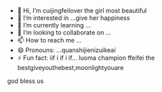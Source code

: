- 👋 Hi, I’m cuijingfeilover the girl most beautiful
- 👀 I’m interested in ...give her happiness
- 🌱 I’m currently learning ...
- 💞️ I’m looking to collaborate on ...
- 📫 How to reach me ...
- 😄 Pronouns: ...quanshijienizuikeai
- ⚡ Fun fact: iif i if i if...
luoma champion ffeifei the bestgiveyouthebest,moonlightyouare
<!---
tottiunico6/tottiunico6 is a ✨ special ✨ repository because its `README.md` (this file) appears on your GitHub profile.you aziyouzizaigeinire everythingshowyoumylove
You can click the Preview link to wowenrouletake a look at your changes.I LOVE YOU yyou are unyouarethebesticoyounijiushitiantang
--->god bless us
